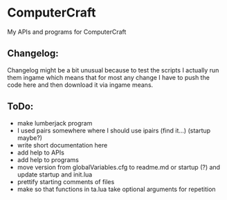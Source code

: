 # ComputerCraft
My APIs and programs for ComputerCraft

## Changelog:
Changelog might be a bit unusual because to test the scripts I actually run them ingame which means that for most any change I have to push the code here and then download it via ingame means.


## ToDo:
- make lumberjack program
- I used pairs somewhere where I should use ipairs (find it...) (startup maybe?)
- write short documentation here
- add help to APIs
- add help to programs
- move version from globalVariables.cfg to readme.md or startup (?) and update startup and init.lua
- prettify starting comments of files
- make so that functions in ta.lua take optional arguments for repetition
